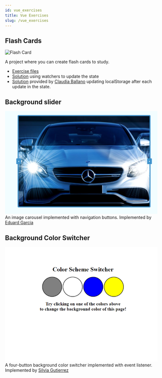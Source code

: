 ```yaml
---
id: vue_exercises
title: Vue Exercises
slug: /vue_exercises
---
```


## Flash Cards

![Flash Card](https://oscarm.tinytake.com/media/f1e1e5?filename=1611649073764_TinyTake26-01-2021-09-17-50_637472458734715475.png&sub_type=thumbnail_preview&type=attachment&width=445&height=539)

A project where you can create flash cards to study.  


* [Exercise files](https://github.com/omiras/flash-oop-project/tree/main)
* [Solution](https://github.com/omiras/flash-oop-project/tree/solution) using watchers to update the state
* [Solution](https://github.com/claudiaballano/Front_End/tree/master/Frameworks_JavaScript/Vue/01_Flash_Oop_Project
) provided by [Claudia Ballano](https://github.com/claudiaballano) updating localStorage after each update in the state.

## Background slider
![slider](/img/vue-slideshow.png)
An image carousel implemented with navigation buttons.
Implemented by [Eduard Garcia](https://github.com/GoatBass/background-slider-vue)

## Background Color Switcher
![switcher](/img/JavaScript-Background-Color-Switcher.png)
A four-button background color switcher implemented with event listener.
Implemented by [Silvia Gutierrez](https://github.com/silviagb2/vue_background-color-switcher)

